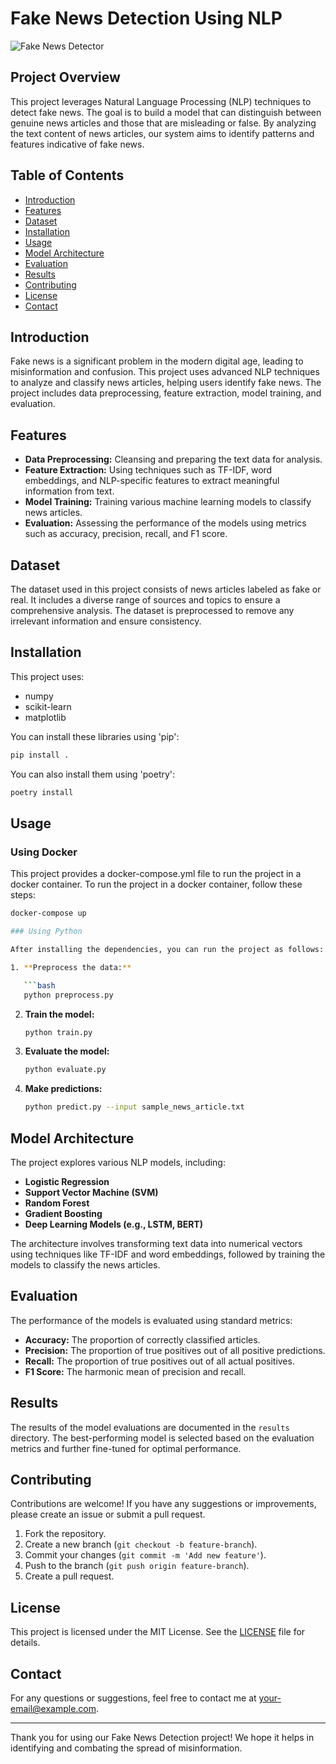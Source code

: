 # Fake News Detection Using NLP
![Fake News Detector](https://www.tradoc.army.mil/wp-content/uploads/2022/01/PG-25_fake-news-hero-imgv2.png)
## Project Overview

This project leverages Natural Language Processing (NLP) techniques to detect fake news. The goal is to build a model that can distinguish between genuine news articles and those that are misleading or false. By analyzing the text content of news articles, our system aims to identify patterns and features indicative of fake news.

## Table of Contents

- [Introduction](#introduction)
- [Features](#features)
- [Dataset](#dataset)
- [Installation](#installation)
- [Usage](#usage)
- [Model Architecture](#model-architecture)
- [Evaluation](#evaluation)
- [Results](#results)
- [Contributing](#contributing)
- [License](#license)
- [Contact](#contact)

## Introduction

Fake news is a significant problem in the modern digital age, leading to misinformation and confusion. This project uses advanced NLP techniques to analyze and classify news articles, helping users identify fake news. The project includes data preprocessing, feature extraction, model training, and evaluation.

## Features

- **Data Preprocessing:** Cleansing and preparing the text data for analysis.
- **Feature Extraction:** Using techniques such as TF-IDF, word embeddings, and NLP-specific features to extract meaningful information from text.
- **Model Training:** Training various machine learning models to classify news articles.
- **Evaluation:** Assessing the performance of the models using metrics such as accuracy, precision, recall, and F1 score.

## Dataset

The dataset used in this project consists of news articles labeled as fake or real. It includes a diverse range of sources and topics to ensure a comprehensive analysis. The dataset is preprocessed to remove any irrelevant information and ensure consistency.

## Installation

This project uses:

- numpy
- scikit-learn
- matplotlib

You can install these libraries using 'pip':

```bash
pip install .
```

You can also install them using 'poetry':

```bash
poetry install
```


## Usage

### Using Docker

This project provides a docker-compose.yml file to run the project in a docker container. To run the project in a docker container, follow these steps:

```bash
docker-compose up

### Using Python

After installing the dependencies, you can run the project as follows:

1. **Preprocess the data:**

   ```bash
   python preprocess.py
   ```

2. **Train the model:**

   ```bash
   python train.py
   ```

3. **Evaluate the model:**

   ```bash
   python evaluate.py
   ```

4. **Make predictions:**

   ```bash
   python predict.py --input sample_news_article.txt
   ```

## Model Architecture

The project explores various NLP models, including:

- **Logistic Regression**
- **Support Vector Machine (SVM)**
- **Random Forest**
- **Gradient Boosting**
- **Deep Learning Models (e.g., LSTM, BERT)**

The architecture involves transforming text data into numerical vectors using techniques like TF-IDF and word embeddings, followed by training the models to classify the news articles.

## Evaluation

The performance of the models is evaluated using standard metrics:

- **Accuracy:** The proportion of correctly classified articles.
- **Precision:** The proportion of true positives out of all positive predictions.
- **Recall:** The proportion of true positives out of all actual positives.
- **F1 Score:** The harmonic mean of precision and recall.

## Results

The results of the model evaluations are documented in the `results` directory. The best-performing model is selected based on the evaluation metrics and further fine-tuned for optimal performance.

## Contributing

Contributions are welcome! If you have any suggestions or improvements, please create an issue or submit a pull request.

1. Fork the repository.
2. Create a new branch (`git checkout -b feature-branch`).
3. Commit your changes (`git commit -m 'Add new feature'`).
4. Push to the branch (`git push origin feature-branch`).
5. Create a pull request.

## License

This project is licensed under the MIT License. See the [LICENSE](LICENSE) file for details.

## Contact

For any questions or suggestions, feel free to contact me at [your-email@example.com](mailto:your-email@example.com).

---

Thank you for using our Fake News Detection project! We hope it helps in identifying and combating the spread of misinformation.
